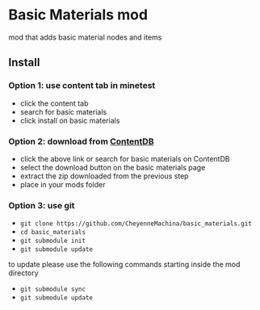 # Basic Materials mod

mod that adds basic material nodes and items

## Install

### Option 1: use content tab in minetest

* click the content tab
* search for basic materials
* click install on basic materials

### Option 2: download from [ContentDB](https://content.minetest.net/packages/VanessaE/basic_materials/)

* click the above link or search for basic materials on ContentDB
* select the download button on the basic materials page
* extract the zip downloaded from the previous step
* place in your mods folder

### Option 3: use git

* `git clone https://github.com/CheyenneMachina/basic_materials.git`
* `cd basic_materials`
* `git submodule init`
* `git submodule update`

to update please use the following commands starting inside the mod directory

* `git submodule sync`
* `git submodule update`
